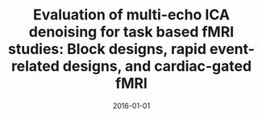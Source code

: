 ---
title: "Evaluation of multi-echo ICA denoising for task based fMRI studies: Block designs, rapid event-related designs, and cardiac-gated fMRI"
date: 2016-01-01
authors_string: Javier Gonzalez-Castillo, Puja Panwar, Laura Buchanan, Cesar Caballero-Gaudes, Daniel Handwerker, David Jangraw, Valentinos Zachariou, Souheil Inati, Vinai Roopchansingh, John Derbyshire, Peter Bandettini
authors:
   - Javier Gonzalez-Castillo
   - Puja Panwar
   - Laura Buchanan
   - Cesar Caballero-Gaudes
   - Daniel Handwerker
   - David Jangraw
   - Valentinos Zachariou
   - Souheil Inati
   - Vinai Roopchansingh
   - John Derbyshire
   - Peter Bandettini
author_ids:
   - javier_gonzalez-castillo
   - puja_panwar
   - laura_buchanan
   - daniel_handwerker
   - david_jangraw
   - peter_bandettini
journal: 'NeuroImage'
volume: 141
issue: 
pages: 452-468
book_title: ''
publisher: ''
abstract: ''
project_id: multi_echo
paper_url: http://linkinghub.elsevier.com/retrieve/pii/S1053811916303639
doi: 10.1016/j.neuroimage.2016.07.049
data_loc: ''
code_loc: ''
file: '/assets/publications//assets/publications/'
file_name: '/assets/publications/'
type: journal_article
pub_str: ' (2016) NeuroImage 141: 452-468'
layout: publication 
---